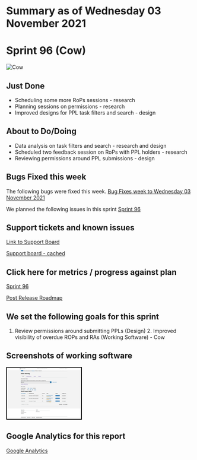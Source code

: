 # Summary as of Wednesday 03 November 2021 

# Sprint 96 (Cow)

![Cow](cow2.jpg)

## Just Done
* Scheduling some more RoPs sessions - research
* Planning sessions on permissions - research
* Improved designs for PPL task filters and search - design

## About to Do/Doing
* Data analysis on task filters and search - research and design
* Scheduled two feedback session on RoPs with PPL holders - research
* Reviewing permissions around PPL submissions - design

## Bugs Fixed this week
The following bugs were fixed this week.
[Bug Fixes week to Wednesday 03 November 2021](graphs/bugs03112021.png)

We planned the following issues in this sprint 
[Sprint 96](graphs/sprint03112021.png)

## Support tickets and known issues
[Link to Support Board](https://collaboration.homeoffice.gov.uk/jira/secure/RapidBoard.jspa?rapidView=1717&selectedIssue=ASSB-253)

[Support board - cached](graphs/supportBoard03112021.png)

## Click here for metrics / progress against plan
[Sprint 96](graphs/progress03112021.png)

[Post Release Roadmap](graphs/roadmap03112021.png)

## We set the following goals for this sprint
1. Review permissions around submitting PPLs (Design) 2. Improved visibility of overdue ROPs and RAs (Working Software) - Cow

## Screenshots of working software
<a href="graphs/proto1_03112021.png"><img src="graphs/proto1_03112021.png" alt="HTML5 Icon" width="200" style="border:2px solid black"></a>
<br>

## Google Analytics for this report
[Google Analytics](graphs/GA03112021.png)

